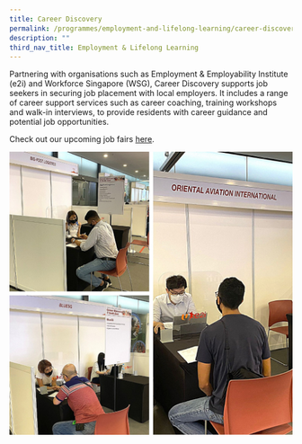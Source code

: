 ```yaml
---
title: Career Discovery
permalink: /programmes/employment-and-lifelong-learning/career-discovery/
description: ""
third_nav_title: Employment & Lifelong Learning
---
```

Partnering with organisations such as Employment & Employability Institute (e2i) and Workforce Singapore (WSG), Career Discovery supports job seekers in securing job placement with local employers. It includes a range of career support services such as career coaching, training workshops and walk-in interviews, to provide residents with career guidance and potential job opportunities.

Check out our upcoming job fairs [here](https://northeast.cdc.gov.sg/events/upcoming-events/jobfairs/).

![](/images/Programmes/Employment%20&%20Lifelong%20Learning/Career%20Discovery.jpg)